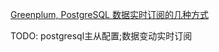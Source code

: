 [Greenplum, PostgreSQL 数据实时订阅的几种方式](https://developer.aliyun.com/article/228282)

TODO: postgresql主从配置;数据变动实时订阅